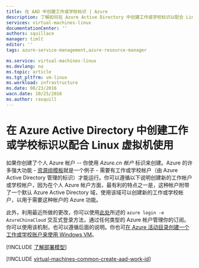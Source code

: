 ```yaml
---
title: 在 AAD 中创建工作或学校标识 | Azure
description: 了解如何在 Azure Active Directory 中创建工作或学校标识以配合 Linux 虚拟机使用。
services: virtual-machines-linux
documentationCenter: ''
authors: squillace
manager: timlt
editor: ''
tags: azure-service-management,azure-resource-manager

ms.service: virtual-machines-linux
ms.devlang: na
ms.topic: article
ms.tgt_pltfrm: vm-linux
ms.workload: infrastructure
ms.date: 08/23/2016
wacn.date: 10/25/2016
ms.author: rasquill
---
```


# 在 Azure Active Directory 中创建工作或学校标识以配合 Linux 虚拟机使用

如果你创建了个人 Azure 帐户 -- 你使用 *Azure.cn 帐户* 标识来创建。Azure 的许多强大功能 - [资源组模板](../azure-resource-manager/resource-group-overview.md)就是一个例子 - 需要有工作或学校帐户（由 Azure Active Directory 管理的标识）才能运行。你可以遵循以下说明创建新的工作帐户或学校帐户，因为在个人 Azure 帐户方面，最有利的特点之一是，这种帐户附带了一个默认 Azure Active Directory 域，使用该域可以创建新的工作或学校帐户，以用于需要这种帐户的 Azure 功能。

此外，利用最近所做的更改，你可以使用[此处](../xplat-cli-connect.md)所述的 `azure login -e AzureChinaCloud` 交互式登录方法，通过任何类型的 Azure 帐户管理你的订阅。你可以使用该机制，也可以遵循后面的说明。你也可[在 Azure 活动目录创建一个工作或学校账户来使用 Windows VM](./virtual-machines-windows-create-aad-work-id.md)。

[!INCLUDE [了解部署模型](../../includes/learn-about-deployment-models-both-include.md)]

[!INCLUDE [virtual-machines-common-create-aad-work-id](../../includes/virtual-machines-common-create-aad-work-id.md)]

<!---HONumber=Mooncake_0118_2016-->